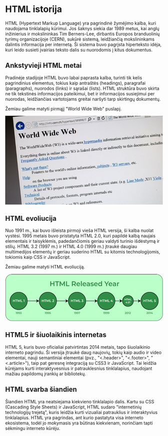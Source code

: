 # HTML istorija

HTML (Hypertext Markup Language) yra pagrindinė žymėjimo kalba, kuri naudojama tinklalapių kūrimui. Jos šaknys siekia dar 1989 metus, kai anglų inžinierius ir mokslininkas Tim Berners-Lee, dirbantis Europos branduolinių tyrimų organizacijoje (CERN), sukūrė sistemą, leidžiančią mokslininkams dalintis informacija per internetą. Ši sistema buvo pagrįsta hiperteksto idėja, kuri leido susieti įvairias teksto dalis su nuorodomis į kitus dokumentus.

## Ankstyvieji HTML metai

Pradinėje stadijoje HTML buvo labai paprasta kalba, turinti tik kelis pagrindinius elementus, tokius kaip antraštės (headings), paragrafai (paragraphs), nuorodos (links) ir sąrašai (lists). HTML struktūra buvo skirta ne tik tekstinės informacijos pateikimui, bet ir informacijos susiejimui per nuorodas, leidžiančias vartotojams greitai naršyti tarp skirtingų dokumentų.

Žemiau galime matyti pirmąjį "World Wide Web" puslapį.

![Pirmasis tinklalapis](./image.png)

## HTML evoliucija

Nuo 1991 m., kai buvo išleista pirmoji vieša HTML versija, ši kalba nuolat vystėsi. 1995 metais buvo pristatyta HTML 2.0, kuri papildė kalbą naujais elementais ir taisyklėmis, padedančiomis geriau valdyti turinio išdėstymą ir stilių. HTML 3.2 (1997 m.) ir HTML 4.0 (1999 m.) įtraukė daugiau multimedijos elementų ir geriau suderino HTML su kitomis technologijomis, tokiomis kaip CSS ir JavaScript.

Žemiau galime matyti HTML evoliuciją.

![HTML evoliucija](./image-1.png)

## HTML5 ir šiuolaikinis internetas

HTML 5, kuris buvo oficialiai patvirtintas 2014 metais, tapo šiuolaikinio interneto pagrindu. Ši versija įtraukė daug naujovių, tokių kaip audio ir video elementai, nauji semantiniai elementai (pvz., "<.header>", "<.footer>", "<.article>"), taip pat geresnę integraciją su CSS3 ir JavaScript. Tai leidžia kūrėjams kurti interaktyvesnius ir patrauklesnius tinklalapius, naudojant mažiau papildomų įrankių ar bibliotekų.

## HTML svarba šiandien

Šiandien HTML yra neatsiejama kiekvieno tinklalapio dalis. Kartu su CSS (Cascading Style Sheets) ir JavaScript, HTML sudaro "internetinių technologijų trejetą", kuris leidžia kurti vizualiai patrauklius ir interaktyvius tinklalapius. HTML yra pagrindas, ant kurio pastatyta visa interneto ekosistema, todėl jo mokymasis yra būtinas kiekvienam, norinčiam tapti sėkmingu interneto kūrėju.